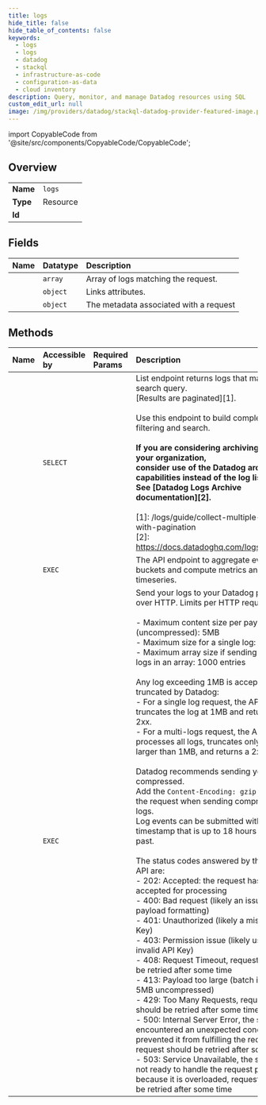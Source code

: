 ```yaml
---
title: logs
hide_title: false
hide_table_of_contents: false
keywords:
  - logs
  - logs
  - datadog    
  - stackql
  - infrastructure-as-code
  - configuration-as-data
  - cloud inventory
description: Query, monitor, and manage Datadog resources using SQL
custom_edit_url: null
image: /img/providers/datadog/stackql-datadog-provider-featured-image.png
---
```


import CopyableCode from '@site/src/components/CopyableCode/CopyableCode';




## Overview
<table><tbody>
<tr><td><b>Name</b></td><td><code>logs</code></td></tr>
<tr><td><b>Type</b></td><td>Resource</td></tr>
<tr><td><b>Id</b></td><td><CopyableCode code="datadog.logs.logs" /></td></tr>
</tbody></table>

## Fields
| Name | Datatype | Description |
|:-----|:---------|:------------|
| <CopyableCode code="data" /> | `array` | Array of logs matching the request. |
| <CopyableCode code="links" /> | `object` | Links attributes. |
| <CopyableCode code="meta" /> | `object` | The metadata associated with a request |
## Methods
| Name | Accessible by | Required Params | Description |
|:-----|:--------------|:----------------|:------------|
| <CopyableCode code="list_logs" /> | `SELECT` | <CopyableCode code="dd_site" /> | List endpoint returns logs that match a log search query.<br />[Results are paginated][1].<br /><br />Use this endpoint to build complex logs filtering and search.<br /><br />**If you are considering archiving logs for your organization,<br />consider use of the Datadog archive capabilities instead of the log list API.<br />See [Datadog Logs Archive documentation][2].**<br /><br />[1]: /logs/guide/collect-multiple-logs-with-pagination<br />[2]: https://docs.datadoghq.com/logs/archives |
| <CopyableCode code="aggregate_logs" /> | `EXEC` | <CopyableCode code="dd_site" /> | The API endpoint to aggregate events into buckets and compute metrics and timeseries. |
| <CopyableCode code="submit_log" /> | `EXEC` | <CopyableCode code="dd_site" /> | Send your logs to your Datadog platform over HTTP. Limits per HTTP request are:<br /><br />- Maximum content size per payload (uncompressed): 5MB<br />- Maximum size for a single log: 1MB<br />- Maximum array size if sending multiple logs in an array: 1000 entries<br /><br />Any log exceeding 1MB is accepted and truncated by Datadog:<br />- For a single log request, the API truncates the log at 1MB and returns a 2xx.<br />- For a multi-logs request, the API processes all logs, truncates only logs larger than 1MB, and returns a 2xx.<br /><br />Datadog recommends sending your logs compressed.<br />Add the `Content-Encoding: gzip` header to the request when sending compressed logs.<br />Log events can be submitted with a timestamp that is up to 18 hours in the past.<br /><br />The status codes answered by the HTTP API are:<br />- 202: Accepted: the request has been accepted for processing<br />- 400: Bad request (likely an issue in the payload formatting)<br />- 401: Unauthorized (likely a missing API Key)<br />- 403: Permission issue (likely using an invalid API Key)<br />- 408: Request Timeout, request should be retried after some time<br />- 413: Payload too large (batch is above 5MB uncompressed)<br />- 429: Too Many Requests, request should be retried after some time<br />- 500: Internal Server Error, the server encountered an unexpected condition that prevented it from fulfilling the request, request should be retried after some time<br />- 503: Service Unavailable, the server is not ready to handle the request probably because it is overloaded, request should be retried after some time |
